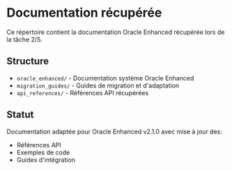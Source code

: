 # Documentation récupérée

Ce répertoire contient la documentation Oracle Enhanced récupérée lors de la tâche 2/5.

## Structure
- `oracle_enhanced/` - Documentation système Oracle Enhanced
- `migration_guides/` - Guides de migration et d'adaptation
- `api_references/` - Références API récupérées

## Statut
Documentation adaptée pour Oracle Enhanced v2.1.0 avec mise à jour des:
- Références API
- Exemples de code
- Guides d'intégration